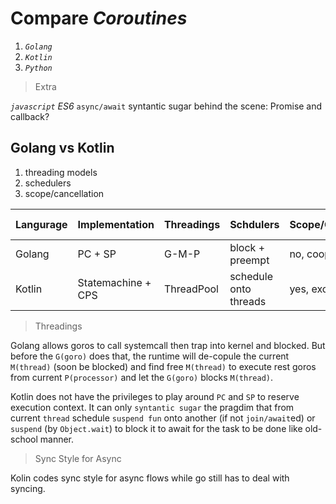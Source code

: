 # Compare *Coroutines*
1. *`Golang`*
1. *`Kotlin`*
1. *`Python`*

>Extra  

*`javascript` ES6* `async/await` syntantic sugar behind the scene: Promise and callback?


## Golang vs Kotlin
1. threading models
1. schedulers
1. scope/cancellation

Langurage | Implementation | Threadings | Schdulers | Scope/Cancellation | Sync Style
---|---|---|---|---|---
Golang | PC + SP | G-M-P | block + preempt | no, cooperative | no
Kotlin | Statemachine + CPS | ThreadPool | schedule onto threads | yes, exception | yes

> Threadings  

Golang allows goros to call systemcall then trap into kernel and blocked. But before the `G(goro)` does that, the runtime will de-copule the current `M(thread)` (soon be blocked) and find free `M(thread)` to execute rest goros from current `P(processor)` and let the `G(goro)` blocks `M(thread)`.

Kotlin does not have the privileges to play around `PC` and `SP` to reserve execution context. It can only `syntantic sugar` the pragdim that from current `thread` schedule `suspend fun` onto another (if not `join/await`ed) or `suspend` (by `Object.wait`) to block it to await for the task to be done like old-school manner.

> Sync Style for Async

Kolin codes sync style for async flows while go still has to deal with syncing.